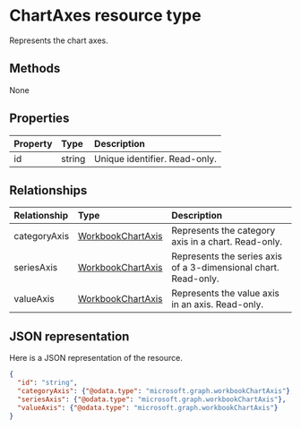 # ChartAxes resource type

Represents the chart axes.


## Methods
None

## Properties
| Property | Type    |Description
|:---------|:--------|:------------------------------------
| id       |string   | Unique identifier. Read-only.


## Relationships
| Relationship | Type	|Description|
|:---------------|:--------|:----------|
|categoryAxis|[WorkbookChartAxis](chartaxis.md)|Represents the category axis in a chart. Read-only.|
|seriesAxis|[WorkbookChartAxis](chartaxis.md)|Represents the series axis of a 3-dimensional chart. Read-only.|
|valueAxis|[WorkbookChartAxis](chartaxis.md)|Represents the value axis in an axis. Read-only.|

## JSON representation

Here is a JSON representation of the resource.

<!-- {
  "blockType": "resource",
  "keyProperty": "id",
  "optionalProperties": [

  ],
  "@odata.type": "microsoft.graph.workbookChartAxes"
}-->

```json
{
  "id": "string",
  "categoryAxis": {"@odata.type": "microsoft.graph.workbookChartAxis"},
  "seriesAxis": {"@odata.type": "microsoft.graph.workbookChartAxis"},
  "valueAxis": {"@odata.type": "microsoft.graph.workbookChartAxis"}
}

```

<!-- uuid: 8fcb5dbc-d5aa-4681-8e31-b001d5168d79
2015-10-25 14:57:30 UTC -->
<!-- {
  "type": "#page.annotation",
  "description": "ChartAxes resource",
  "keywords": "",
  "section": "documentation",
  "tocPath": ""
}-->